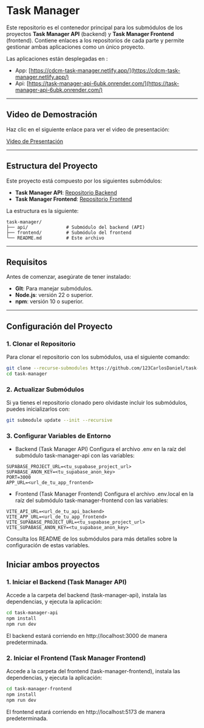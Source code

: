 # **Task Manager**

Este repositorio es el contenedor principal para los submódulos de los proyectos **Task Manager API** (backend) y **Task Manager Frontend** (frontend). Contiene enlaces a los repositorios de cada parte y permite gestionar ambas aplicaciones como un único proyecto.

Las aplicaciones están desplegadas en : 

- App: [https://cdcm-task-manager.netlify.app/](https://cdcm-task-manager.netlify.app/)
- Api: [https://task-manager-api-6ubk.onrender.com/](https://task-manager-api-6ubk.onrender.com/)

---

## **Video de Demostración**
Haz clic en el siguiente enlace para ver el video de presentación:

[Video de Presentación](https://drive.google.com/drive/folders/1WRcwv0Qyel1bczmZ7d-0FGR5ST6Yb47k?usp=sharing)

--- 

## **Estructura del Proyecto**

Este proyecto está compuesto por los siguientes submódulos:

- **Task Manager API**: [Repositorio Backend](https://github.com/123CarlosDaniel/task-manager-api)
- **Task Manager Frontend**: [Repositorio Frontend](https://github.com/123CarlosDaniel/task-manager-frontend)

La estructura es la siguiente:

```plaintext
task-manager/
├── api/              # Submódulo del backend (API)
├── frontend/         # Submódulo del frontend
└── README.md         # Este archivo
```

--- 

## **Requisitos**

Antes de comenzar, asegúrate de tener instalado:

- **GIt**: Para manejar submódulos.
- **Node.js**: versión 22 o superior.
- **npm**: versión 10 o superior.

---

## **Configuración del Proyecto**

### 1. **Clonar el Repositorio**
Para clonar el repositorio con los submódulos, usa el siguiente comando:
```bash
git clone --recurse-submodules https://github.com/123CarlosDaniel/task-manager.git
cd task-manager
```

### 2. **Actualizar Submódulos**
Si ya tienes el repositorio clonado pero olvidaste incluir los submódulos, puedes inicializarlos con:

```bash
git submodule update --init --recursive
```


### 3. **Configurar Variables de Entorno**
- Backend (Task Manager API)
Configura el archivo .env en la raíz del submódulo task-manager-api con las variables:

```plaintext
SUPABASE_PROJECT_URL=<tu_supabase_project_url>
SUPABASE_ANON_KEY=<tu_supabase_anon_key>
PORT=3000
APP_URL=<url_de_tu_app_frontend>
```

- Frontend (Task Manager Frontend)
Configura el archivo .env.local en la raíz del submódulo task-manager-frontend con las variables:

```plaintext	
VITE_API_URL=<url_de_tu_api_backend>
VITE_APP_URL=<url_de_tu_app_frontend>
VITE_SUPABASE_PROJECT_URL=<tu_supabase_project_url>
VITE_SUPABASE_ANON_KEY=<tu_supabase_anon_key>
```
Consulta los README de los submódulos para más detalles sobre la configuración de estas variables.

## Iniciar ambos proyectos

### 1. Iniciar el Backend (Task Manager API)
Accede a la carpeta del backend (task-manager-api), instala las dependencias, y ejecuta la aplicación:
```bash
cd task-manager-api
npm install
npm run dev
```
El backend estará corriendo en http://localhost:3000 de manera predeterminada.

### 2. Iniciar el Frontend (Task Manager Frontend)
Accede a la carpeta del frontend (task-manager-frontend), instala las dependencias, y ejecuta la aplicación:
```bash
cd task-manager-frontend
npm install
npm run dev
```
El frontend estará corriendo en http://localhost:5173 de manera predeterminada.

